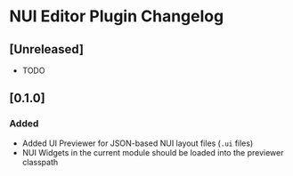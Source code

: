 <!-- Keep a Changelog guide -> https://keepachangelog.com -->

# NUI Editor Plugin Changelog

## [Unreleased]
- TODO

## [0.1.0]
### Added
- Added UI Previewer for JSON-based NUI layout files (`.ui` files)
- NUI Widgets in the current module should be loaded into the previewer classpath